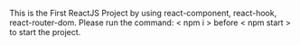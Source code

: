 This is the First ReactJS Project by using react-component, react-hook, react-router-dom.
Please run the command: < npm i > before < npm start > to start the project.
